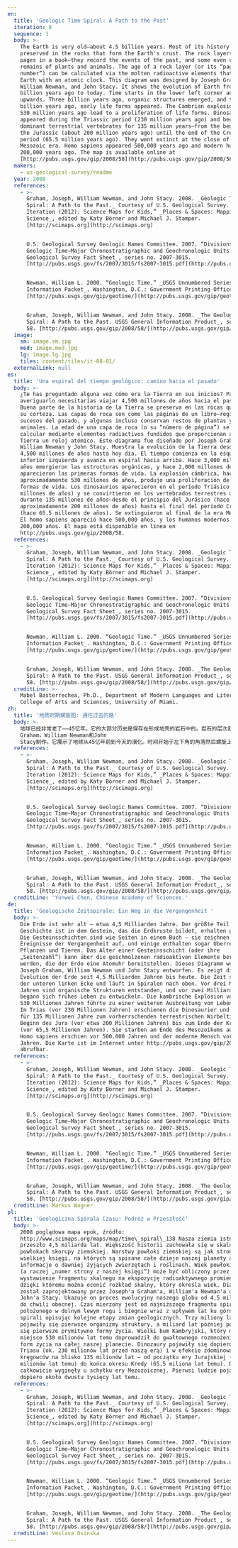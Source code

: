 ```yaml
---
en:
  title: 'Geologic Time Spiral: A Path to the Past'
  iteration: 8
  sequence: 1
  body: >-
    The Earth is very old—about 4.5 billion years. Most of its history is
    preserved in the rocks that form the Earth's crust. The rock layers are like
    pages in a book—they record the events of the past, and some even contain
    remains of plants and animals. The age of a rock layer (or its “page
    number”) can be calculated via the molten radioactive elements that provide
    Earth with an atomic clock. This diagram was designed by Joseph Graham,
    William Newman, and John Stacy. It shows the evolution of Earth from 4.5
    billion years ago to today. Time starts in the lower left corner and spirals
    upwards. Three billion years ago, organic structures emerged, and two
    billion years ago, early life forms appeared. The Cambrian explosion about
    530 million years ago lead to a proliferation of life forms. Dinosaurs
    appeared during the Triassic period (230 million years ago) and became the
    dominant terrestrial vertebrates for 135 million years—from the beginning of
    the Jurassic (about 200 million years ago) until the end of the Cretaceous
    period (65.5 million years ago). They went extinct at the close of the
    Mesozoic era. Homo sapiens appeared 500,000 years ago and modern humans
    200,000 years ago. The map is available online at
    [http://pubs.usgs.gov/gip/2008/58](http://pubs.usgs.gov/gip/2008/58).
  makers:
    - us-geological-survey/readme
  year: 2008
  references:
    - >-
      Graham, Joseph, William Newman, and John Stacy. 2008. _Geologic Time
      Spiral: A Path to the Past._ Courtesy of U.S. Geological Survey. In “8th
      Iteration (2012): Science Maps for Kids,” _Places & Spaces: Mapping
      Science_, edited by Katy Börner and Michael J. Stamper.
      [http://scimaps.org](http://scimaps.org)


      U.S. Geological Survey Geologic Names Committee. 2007. “Divisions of
      Geologic Time—Major Chronostratigraphic and Geochronologic Units.” _U.S.
      Geological Survey Fact Sheet_, series no. 2007-3015.
      [http://pubs.usgs.gov/fs/2007/3015/fs2007-3015.pdf](http://pubs.usgs.gov/fs/2007/3015/fs2007-3015.pdf)


      Newman, William L. 2000. “Geologic Time.” _USGS Unnumbered Series General
      Information Packet_. Washington, D.C.: Government Printing Office.
      [http://pubs.usgs.gov/gip/geotime/](http://pubs.usgs.gov/gip/geotime/)


      Graham, Joseph, William Newman, and John Stacy. 2008. _The Geologic Time
      Spiral: A Path to the Past. USGS General Information Product_, series no.
      58. [http://pubs.usgs.gov/gip/2008/58/](http://pubs.usgs.gov/gip/2008/58/)
  image:
    sm: image.sm.jpg
    med: image.med.jpg
    lg: image.lg.jpg
    tiles: content/tiles/it-08-01/
  externalLink: null
es:
  title: 'Una espiral del tiempo geológico: camino hacia el pasado'
  body: >-
    ¿Te has preguntado alguna vez cómo era la Tierra en sus inicios? Para
    averiguarlo necesitarías viajar 4,500 millones de años hacia el pasado.
    Buena parte de la historia de la Tierra se preserva en las rocas que foman
    su corteza. Las capas de roca son como las páginas de un libro—registran los
    sucesos del pasado, y algunas incluso conservan restos de plantas y
    animales. La edad de una capa de roca (o su “número de página”) se puede
    calcular mediante elementos radiactivos fundidos que proporcionan a la
    Tierra un reloj atómico. Este diagrama fue diseñado por Joseph Graham,
    William Newman y John Stacy. Muestra la evolución de la Tierra desde hace
    4,500 millones de años hasta hoy día. El tiempo comienza en la esquina
    inferior izquierda y avanza en espiral hacia arriba. Hace 3,000 millones de
    años emergieron las estructuras orgánicas, y hace 2,000 millones de años
    aparecieron las primeras formas de vida. La explosión cámbrica, hace
    aproximadamente 530 millones de años, produjo una proliferación de distintas
    formas de vida. Los dinosaurios aparecieron en el período Triásico (hace 230
    millones de años) y se convirtieron en los vertebrados terrestres dominantes
    durante 135 millones de años—desde el principio del Jurásico (hace
    aproximadamente 200 millones de años) hasta el final del período Cretácico
    (hace 65.5 millones de años). Se extinguieron al final de la era Mesozoica.
    El homo sapiens apareció hace 500,000 años, y los humanos modernos hace
    200,000 años. El mapa está disponible en línea en
    http://pubs.usgs.gov/gip/2008/58.
  references:
    - >-
      Graham, Joseph, William Newman, and John Stacy. 2008. _Geologic Time
      Spiral: A Path to the Past._ Courtesy of U.S. Geological Survey. In “8th
      Iteration (2012): Science Maps for Kids,” _Places & Spaces: Mapping
      Science_, edited by Katy Börner and Michael J. Stamper.
      [http://scimaps.org](http://scimaps.org)


      U.S. Geological Survey Geologic Names Committee. 2007. “Divisions of
      Geologic Time—Major Chronostratigraphic and Geochronologic Units.” _U.S.
      Geological Survey Fact Sheet_, series no. 2007-3015.
      [http://pubs.usgs.gov/fs/2007/3015/fs2007-3015.pdf](http://pubs.usgs.gov/fs/2007/3015/fs2007-3015.pdf)


      Newman, William L. 2000. “Geologic Time.” _USGS Unnumbered Series General
      Information Packet_. Washington, D.C.: Government Printing Office.
      [http://pubs.usgs.gov/gip/geotime/](http://pubs.usgs.gov/gip/geotime/)


      Graham, Joseph, William Newman, and John Stacy. 2008. _The Geologic Time
      Spiral: A Path to the Past. USGS General Information Product_, series no.
      58. [http://pubs.usgs.gov/gip/2008/58/](http://pubs.usgs.gov/gip/2008/58/)
  creditLine: >-
    Mabel Basterrechea, Ph.D., Department of Modern Languages and Literatures,
    College of Arts and Sciences, University of Miami.
zh:
  title: '地质时期螺旋图: 通往过去的路'
  body: >-
    地球已经非常老了——45亿年。它的大部分历史是保存在形成地壳的岩石中的。岩石的层次就如同书的页面一样——记录着过去的时间，其中一些甚至包含植物和动物的残骸。岩石层的年龄（或者它的“页面数”）能通过为地球提供原子钟的熔融放射性元素来测度。此图形由Joseph
    Graham，William Newman和John
    Stacy制作。它展示了地球从45亿年前到今天的演化。时间开始于左下角的角落然后螺旋上升。30亿年前，有机结构出现，20亿年前，早期生命形式出现。发生于5亿3千万年前的寒武纪大爆炸导致了生命形式繁殖。恐龙出现于三叠纪时期（2亿3千万年前），并成为统治陆地的脊椎动物长达1亿3千5百年—从侏罗纪早期（2亿年前）直到白垩纪末期（6千5百5十万年前）。恐龙在中生代末期灭绝。智人出现于500000年前，现代人类出现于200000年前。此地图可访问：http://pubs.usgs.gov/gip/2008/58.
  references:
    - >-
      Graham, Joseph, William Newman, and John Stacy. 2008. _Geologic Time
      Spiral: A Path to the Past._ Courtesy of U.S. Geological Survey. In “8th
      Iteration (2012): Science Maps for Kids,” _Places & Spaces: Mapping
      Science_, edited by Katy Börner and Michael J. Stamper.
      [http://scimaps.org](http://scimaps.org)


      U.S. Geological Survey Geologic Names Committee. 2007. “Divisions of
      Geologic Time—Major Chronostratigraphic and Geochronologic Units.” _U.S.
      Geological Survey Fact Sheet_, series no. 2007-3015.
      [http://pubs.usgs.gov/fs/2007/3015/fs2007-3015.pdf](http://pubs.usgs.gov/fs/2007/3015/fs2007-3015.pdf)


      Newman, William L. 2000. “Geologic Time.” _USGS Unnumbered Series General
      Information Packet_. Washington, D.C.: Government Printing Office.
      [http://pubs.usgs.gov/gip/geotime/](http://pubs.usgs.gov/gip/geotime/)


      Graham, Joseph, William Newman, and John Stacy. 2008. _The Geologic Time
      Spiral: A Path to the Past. USGS General Information Product_, series no.
      58. [http://pubs.usgs.gov/gip/2008/58/](http://pubs.usgs.gov/gip/2008/58/)
  creditLine: 'Yunwei Chen, Chinese Academy of Sciences.'
de:
  title: 'Geologische Zeitspirale: Ein Weg in die Vergangenheit '
  body: >-
    Die Erde ist sehr alt – etwa 4,5 Milliarden Jahre. Der größte Teil ihrer
    Geschichte ist in dem Gestein, das die Erdkruste bildet, erhalten geblieben.
    Die Gesteinsschichten sind wie Seiten in einem Buch – sie zeichnen die
    Ereignisse der Vergangenheit auf, und einige enthalten sogar Überreste von
    Pflanzen und Tieren. Das Alter einer Gesteinsschicht (oder ihre
    „Seitenzahl“) kann über die geschmolzenen radioaktiven Elemente berechnet
    werden, die der Erde eine Atomuhr bereitstellen. Dieses Diagramm wurde von
    Joseph Graham, William Newman und John Stacy entworfen. Es zeigt die
    Evolution der Erde seit 4,5 Milliarden Jahren bis heute. Die Zeit startet in
    der unteren linken Ecke und läuft in Spiralen nach oben. Vor drei Milliarden
    Jahren sind organische Strukturen entstanden, und vor zwei Milliarden Jahren
    begann sich frühes Leben zu entwickeln. Die kambrische Explosion vor etwa
    530 Millionen Jahren führte zu einer weiteren Ausbreitung von Lebensformen.
    Im Trias (vor 230 Millionen Jahren) erschienen die Dinosaurier und wurden
    für 135 Millionen Jahre zum vorherrschenden terrestrischen Wirbeltier – von
    Beginn des Jura (vor etwa 200 Millionen Jahren) bis zum Ende der Kreidezeit
    (vor 65,5 Millionen Jahren). Sie starben am Ende des Mesozoikums aus. Der
    Homo sapiens erschien vor 500.000 Jahren und der moderne Mensch vor 200.000
    Jahren. Die Karte ist im Internet unter http://pubs.usgs.gov/gip/2008/58
    abrufbar.
  references:
    - >-
      Graham, Joseph, William Newman, and John Stacy. 2008. _Geologic Time
      Spiral: A Path to the Past._ Courtesy of U.S. Geological Survey. In “8th
      Iteration (2012): Science Maps for Kids,” _Places & Spaces: Mapping
      Science_, edited by Katy Börner and Michael J. Stamper.
      [http://scimaps.org](http://scimaps.org)


      U.S. Geological Survey Geologic Names Committee. 2007. “Divisions of
      Geologic Time—Major Chronostratigraphic and Geochronologic Units.” _U.S.
      Geological Survey Fact Sheet_, series no. 2007-3015.
      [http://pubs.usgs.gov/fs/2007/3015/fs2007-3015.pdf](http://pubs.usgs.gov/fs/2007/3015/fs2007-3015.pdf)


      Newman, William L. 2000. “Geologic Time.” _USGS Unnumbered Series General
      Information Packet_. Washington, D.C.: Government Printing Office.
      [http://pubs.usgs.gov/gip/geotime/](http://pubs.usgs.gov/gip/geotime/)


      Graham, Joseph, William Newman, and John Stacy. 2008. _The Geologic Time
      Spiral: A Path to the Past. USGS General Information Product_, series no.
      58. [http://pubs.usgs.gov/gip/2008/58/](http://pubs.usgs.gov/gip/2008/58/)
  creditLine: Markus Wagner
pl:
  title: 'Geologiczna Spirala Czasu: Podróż w Przeszłość'
  body: >-
    2008 poglądowa mapa epok, źródło:
    http://www.scimaps.org/maps/map/time\_spiral\_138 Nasza ziemia istnieje
    przeszło 4,5 miliarda lat. Większość historii zachowała się w skalnych
    powłokach skorupy ziemskiej. Warstwy powłoki ziemskiej są jak stronice
    wielkiej księgi, na których są spisane całe dzieje naszej planety a także
    informacje o dawniej żyjących zwierzętach i roślinach. Wiek powłoki skalnej
    (a raczej „numer strony z naszej księgi”) może być obliczony przez
    wystawienie fragmentu skalnego na ekspozycję radioaktywnego promieniowania
    dzięki któremu można ocenić rozkład skalny, który określa wiek. Diagram ten
    został zaprojektowany przez Joseph'a Graham'a, William'a Newman'a oraz
    John'a Stacy. Ukazuje on proces ewolucyjny naszego globu od 4,5 miliarda lat
    do chwili obecnej. Czas mierzony jest od najniższego fragmentu spirali
    położonego w dolnym lewym rogu i biegnie wraz z upływem lat ku górnej części
    spirali opisując kolejne etapy zmian geologicznych. Trzy miliony lat temu
    pojawiły się pierwsze organizmy struktury, a miliard lat później pojawiły
    się pierwsze prymitywne formy życia. Wielki bum Kambryjski, który miał
    miejsce 530 milionów lat temu doprowadził do gwałtownego rozmnożenia się
    form życia na całej naszej planecie. Dinozaury pojawiły się dopiero podczas
    Triasu (ok. 230 milionów lat przed naszą erą) i w efekcie zdominowały świat
    kręgowców na blisko 135 milionów lat – od początku ery Jurajskiej (ok. 200
    milionów lat temu) do końca okresu Kredy (65.5 miliona lat temu). Dinozaury
    całkowicie wyginęły u schyłku ery Mezozoicznej. Pierwsi ludzie pojawili się
    dopiero około dwustu tysięcy lat temu.
  references:
    - >-
      Graham, Joseph, William Newman, and John Stacy. 2008. _Geologic Time
      Spiral: A Path to the Past._ Courtesy of U.S. Geological Survey. In “8th
      Iteration (2012): Science Maps for Kids,” _Places & Spaces: Mapping
      Science_, edited by Katy Börner and Michael J. Stamper.
      [http://scimaps.org](http://scimaps.org)


      U.S. Geological Survey Geologic Names Committee. 2007. “Divisions of
      Geologic Time—Major Chronostratigraphic and Geochronologic Units.” _U.S.
      Geological Survey Fact Sheet_, series no. 2007-3015.
      [http://pubs.usgs.gov/fs/2007/3015/fs2007-3015.pdf](http://pubs.usgs.gov/fs/2007/3015/fs2007-3015.pdf)


      Newman, William L. 2000. “Geologic Time.” _USGS Unnumbered Series General
      Information Packet_. Washington, D.C.: Government Printing Office.
      [http://pubs.usgs.gov/gip/geotime/](http://pubs.usgs.gov/gip/geotime/)


      Graham, Joseph, William Newman, and John Stacy. 2008. _The Geologic Time
      Spiral: A Path to the Past. USGS General Information Product_, series no.
      58. [http://pubs.usgs.gov/gip/2008/58/](http://pubs.usgs.gov/gip/2008/58/)
  creditLine: Veslava Osinska
---
```

